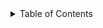 <details>
<summary>Table of Contents</summary>

- [Overview](#overview)
- [Motivation](#motivation)
- [Objectives](#objectives)
- [Target Audience](#target-audience)
- [Scope](#scope)
- [Library Elements](#library-elements)
  - [A. DATA ASSEMBLY AND MANAGEMENT](#a-data-assembly-and-management)
    - [A.1 Shapefiles](#a1-shapefiles)
    - [A.2 Health Facilities](#a2-health-facilities)
    - [A.3 Routine Case Data from DHIS2](#a3-routine-case-data-from-dhis2)
    - [A.4 DHS Data](#a4-dhs-data)
    - [A.5 Climate Data](#a5-climate-data)
    - [A.6 LMIS Data](#a6-lmis-data)
    - [A.7 Modeled Data](#a7-modeled-data)
    - [A.8 Population Data](#a8-population-data)
  - [B. EPIDEMIOLOGICAL STRATIFICATION](#b-epidemiological-stratification)
  - [C. STRATIFICATION OF OTHER DETERMINANTS](#c-stratification-of-other-determinants)
  - [D. REVIEW OF PAST INTERVENTIONS](#d-review-of-past-interventions)
  - [E. TARGETING OF INTERVENTIONS](#e-targeting-of-interventions)
  - [F. RETROSPECTIVE ANALYSIS](#f-retrospective-analysis)
  - [G. URBAN MICROSTRATIFICATION](#g-urban-microstratification)

</details>
